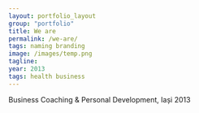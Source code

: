 ```yaml
---
layout: portfolio_layout
group: "portfolio"
title: We are
permalink: /we-are/
tags: naming branding
image: /images/temp.png
tagline: 
year: 2013
tags: health business
---
```


 Business Coaching & Personal Development, Iași 2013